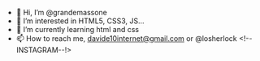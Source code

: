 - 👋 Hi, I’m @grandemassone
- 👀 I’m interested in HTML5, CSS3, JS...
- 🌱 I’m currently learning html and css
- 📫 How to reach me, davide10internet@gmail.com or @losherlock <!--INSTAGRAM--!>
